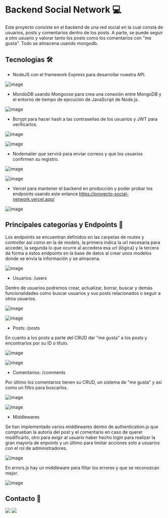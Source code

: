 # Backend Social Network 💻

Este proyecto consiste en el backend de una red social en la cual consta de usuarios, posts y comentarios dentro de los posts.
A parte, se puede seguir a otro usuario y valorar tanto los posts como los comentarios con "me gusta". Todo se almacena usando mongodb. 

## Tecnologías 🛠

- NodeJS con el framework Express para desarrollar nuestra API.

![image](/assets/indexjs.png)

- MondoDB usando Mongoose para crea una conexión entre MongoDB y el entorno de tiempo de ejecución de JavaScript de Node.js.

![image](/assets/Mongoose.png)

- Bcrypt para hacer hash a las contraseñas de los usuarios y JWT para verificarlos.

![image](/assets/bcrypt.png)

![image](/assets/jwt.png)

- Nodemailer que servirá para enviar correos y que los usuarios confirmen su registro.

![image](/assets/nodemailer.png)

![image](/assets/correo.png)

- Vercel para mantener el backend en producción y poder probar los endpoints usando este enlance https://proyecto-social-network.vercel.app/

![image](/assets/Vercel.png)

## Principales categorías y Endpoints 🔨

Los endpoints se encuentran definidos en las carpetas de routes y controller así como en la de models, la primera indica la url necesaria para acceder, la segunda lo que ocurre al accedera esa url (lógica) y la tercera da forma a estos endpoints en la base de datos al crear unos modelos donde se envía la información y se almacena.

![image](/assets/models.png)

- Usuarios: /users

Dentro de usuarios podremos crear, actualizar, borrar, buscar y demás funcionalidades como buscar usuarios y sus posts relacionados o seguir a otros usuarios.

![image](/assets/usercontroller.png)

![image](/assets/userrouter.png)

- Posts: /posts

En cuanto a los posts a parte del CRUD dar "me gusta" a los posts y encontrarlos por su ID o título.

![image](/assets/postcontroller.png)

![image](/assets/postsroutes.png)

- Comentarios: /comments

Por último los comentarios tienen su CRUD, un sistema de "me gusta" y así como un filtro para buscarlos.

![image](/assets/commentcontroler.png)

![image](/assets/commentroute.png)

- Middlewares

Se han implementado varios middlewares dentro de authentication.js que comprueban la autoría del post y el comentario en caso de querer modificarlo, otro para exigir al usuario haber hecho login para realizar la gran mayoría de enpoints y un último para limitar acciones solo a usuarios con el rol de administradores.

![image](/assets/authen.png)

En errors.js hay un middleware para filtar los errores y que se reconozcan mejor.

![image](/assets/error.png)

## Contacto 📖

<a href = "mailto:juanvidal.sergio@gmail.com"><img src="https://img.shields.io/badge/-Gmail-%23333?style=for-the-badge&logo=gmail&logoColor=white" target="_blank"></a>
    <a href="https://www.linkedin.com/in/sergio-juan-vidal-2640ba256/" target="_blank"><img src="https://img.shields.io/badge/-LinkedIn-%230077B5?style=for-the-badge&logo=linkedin&logoColor=white" target="_blank"></a> 



